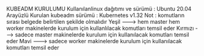KUBEADM KURULUMU
Kullanılanlinux dağıtımı ve sürümü : Ubuntu 20.04 Arayüzlü
Kurulan kubeadm sürümü : Kubernetes v1.32
Not : komutların sırası belgede belirtilen şekilde olmalıdır
Yeşil ---> hem master hem worker makinelerde kurulum için kullanlılacak komutları temsil eder
Kırmızı ---> sadece master makinelerde kurulum için kullanılacak komutları temsil eder
Mavi ---> sadece worker makinelerde kurulum için kullanılacak komutları temsil eder
